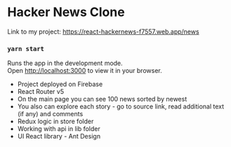 # Hacker News Clone
Link to my project: https://react-hackernews-f7557.web.app/news

### `yarn start`

Runs the app in the development mode.\
Open [http://localhost:3000](http://localhost:3000) to view it in your browser.

- Project deployed on Firebase
- React Router v5
- On the main page you can see 100 news sorted by newest
- You also can explore each story - go to source link, read additional text (if any) and comments 
- Redux logic in store folder
- Working with api in lib folder
- UI React library - Ant Design
